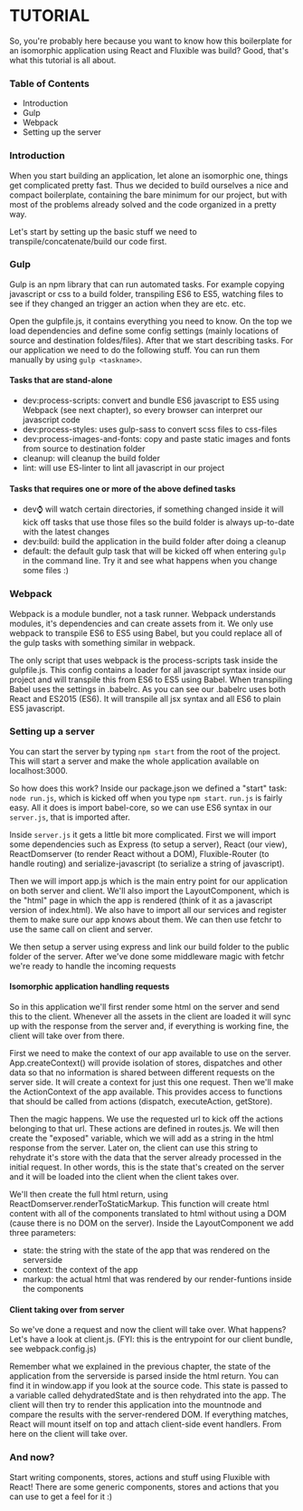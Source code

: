 # TUTORIAL #

So, you're probably here because you want to know how this boilerplate for an isomorphic application using React and Fluxible was build? Good, that's what this tutorial is all about.

### Table of Contents ###

* Introduction
* Gulp
* Webpack
* Setting up the server

### Introduction ###

When you start building an application, let alone an isomorphic one, things get complicated pretty fast. Thus we decided to build ourselves a nice and compact boilerplate, containing the bare minimum for our project, but with most of the problems already solved and the code organized in a pretty way.

Let's start by setting up the basic stuff we need to transpile/concatenate/build our code first.

### Gulp ###

Gulp is an npm library that can run automated tasks. For example copying javascript or css to a build folder, transpiling ES6 to ES5, watching files to see if they changed an trigger an action when they are etc. etc.

Open the gulpfile.js, it contains everything you need to know. On the top we load dependencies and define some config settings (mainly locations of source and destination foldes/files). After that we start describing tasks. For our application we need to do the following stuff. You can run them manually by using `gulp <taskname>`.

#### Tasks that are stand-alone ####
* dev:process-scripts: convert and bundle ES6 javascript to ES5 using Webpack (see next chapter), so every browser can interpret our javascript code
* dev:process-styles: uses gulp-sass to convert scss files to css-files
* dev:process-images-and-fonts: copy and paste static images and fonts from source to destination folder
* cleanup: will cleanup the build folder
* lint: will use ES-linter to lint all javascript in our project

#### Tasks that requires one or more of the above defined tasks ####
* dev:watch: will watch certain directories, if something changed inside it will kick off tasks that use those files so the build folder is always up-to-date with the latest changes
* dev:build: build the application in the build folder after doing a cleanup
* default: the default gulp task that will be kicked off when entering `gulp` in the command line. Try it and see what happens when you change some files :)

### Webpack ###

Webpack is a module bundler, not a task runner. Webpack understands modules, it's dependencies and can create assets from it. We only use webpack to transpile ES6 to ES5 using Babel, but you could replace all of the gulp tasks with something similar in webpack.

The only script that uses webpack is the process-scripts task inside the gulpfile.js. This config contains a loader for all javascript syntax inside our project and will transpile this from ES6 to ES5 using Babel. When transpiling Babel uses the settings in .babelrc. As you can see our .babelrc uses both React and ES2015 (ES6). It will transpile all jsx syntax and all ES6 to plain ES5 javascript.

### Setting up a server ###

You can start the server by typing `npm start` from the root of the project. This will start a server and make the whole application available on localhost:3000.

So how does this work? Inside our package.json we defined a "start" task: `node run.js`, which is kicked off when you type `npm start`. `run.js` is fairly easy. All it does is import babel-core, so we can use ES6 syntax in our `server.js`, that is imported after.

Inside `server.js` it gets a little bit more complicated. First we will import some dependencies such as Express (to setup a server), React (our view), ReactDomserver (to render React without a DOM), Fluxible-Router (to handle routing) and serialize-javascript (to serialize a string of javascript).

Then we will import app.js which is the main entry point for our application on both server and client. We'll also import the LayoutComponent, which is the "html" page in which the app is rendered (think of it as a javascript version of index.html). We also have to import all our services and register them to make sure our app knows about them. We can then use fetchr to use the same call on client and server.

We then setup a server using express and link our build folder to the public folder of the server. After we've done some middleware magic with fetchr we're ready to handle the incoming requests

#### Isomorphic application handling requests ####

So in this application we'll first render some html on the server and send this to the client. Whenever all the assets in the client are loaded it will sync up with the response from the server and, if everything is working fine, the client will take over from there.

First we need to make the context of our app available to use on the server. App.createContext() will provide isolation of stores, dispatches and other data so that no information is shared between different requests on the server side. It will create a context for just this one request. Then we'll make the ActionContext of the app available. This provides access to functions that should be called from actions (dispatch, executeAction, getStore).

Then the magic happens. We use the requested url to kick off the actions belonging to that url. These actions are defined in routes.js. We will then create the "exposed" variable, which we will add as a string in the html response from the server. Later on, the client can use this string to rehydrate it's store with the data that the server already processed in the initial request. In other words, this is the state that's created on the server and it will be loaded into the client when the client takes over.

We'll then create the full html return, using ReactDomserver.renderToStaticMarkup. This function will create html content with all of the components translated to html without using a DOM (cause there is no DOM on the server). Inside the LayoutComponent we add three parameters:

* state: the string with the state of the app that was rendered on the serverside
* context: the context of the app
* markup: the actual html that was rendered by our render-funtions inside the components

#### Client taking over from server ####

So we've done a request and now the client will take over. What happens? Let's have a look at client.js. (FYI: this is the entrypoint for our client bundle, see webpack.config.js)

Remember what we explained in the previous chapter, the state of the application from the serverside is parsed inside the html return. You can find it in window.app if you look at the source code. This state is passed to a variable called dehydratedState and is then rehydrated into the app. The client will then try to render this application into the mountnode and compare the results with the server-rendered DOM. If everything matches, React will mount itself on top and attach client-side event handlers. From here on the client will take over.

### And now? ###

Start writing components, stores, actions and stuff using Fluxible with React! There are some generic components, stores and actions that you can use to get a feel for it :)
